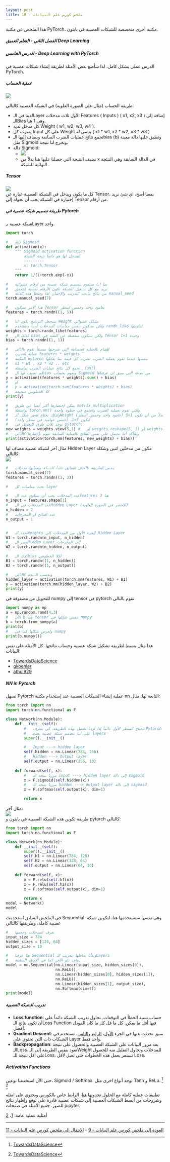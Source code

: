 ```yaml
---  
layout: post
title: ملخص كورس علم البيانات - 10
---  
```


هذا الملخص عن مكتبة PyTorch، مكتبة أخرى متخصصة للشبكات العصبية في بايثون.  
  
  


##### الفصل الثاني - التعلم العميق Deep Learning  
##### الدرس الخامس - Deep Learning with PyTorch  
الدرس عملي بشكل كامل، لذا سأضع بعض الأمثلة لطريقة إنشاء شبكات عصبية في PyTorch.  

##### عملية الحساب  
![](https://alioh.github.io/images/2019-4-1/perceptron.png)  

طريقة الحساب (مثال على الصورة العلوية) في الشبكة العصبية كالتالي: 
* لدينا في الـLayer الأول ثلاث مدخلات Features ( Inputs ) ( x1, x2, x3 ) إضافة إلى الـBias وهي 1 هنا.  
* كل مدخل لدية Weight ( w1, w2, w3, w4 ).  
* يضرب كل Input على كل Weight ينتمي له ( x1 * w1, x2 * w2, x3 * w3 )
* تجمع نتائج عمليات الضرب السابقة ويضاف إليها الـbias (b) وتطبق عليها دالة معينة مثل Sigmoid وتخرج لنا نتيجة.  
* دالة Sigmoid:
    * ![](https://alioh.github.io/images/2019-4-1/sigmoid-equation.png)  
    * نضيف النتيجة التي حصلنا عليها هنا بدلاً من x في الدالة السابقة وهي النتئجة النهائية للشبكة  .

##### Tensor  
![](https://alioh.github.io/images/2019-4-1/tensor.png)  
كل ما يكون ويدخل في الشبكة العصبية عبارة عن Tensor، بمعنا أصح، اي شئ نريد إختبارة في الشبكة يجب أن نحولة إلى Tensor من أرقام.  

##### طريقة تصميم شبكة عصبية في Pytorch  
شبكة عصبية بـLayer واحد.  
```python 
import torch

#   دالة Sigmoid
def activation(x):
    """ Sigmoid activation function 
        المدخل لها هو دائماً نتيجة الشبكة
        ---------
        x: torch.Tensor
    """
    return 1/(1+torch.exp(-x))

#   بما اننا سنقوم بتصميم شبكة عصبية من ارقام عشوائية
#   نريد مع كل تشغيل للشبكة تكون الأرقام نفسية لنتحقق
#   من نتائج بيانات التدريب والإختبار، لذا وضعنا هذه الدالة manual_seed
torch.manual_seed(7) 

#   هذا الأمر سيكون Tensor بعامود واحد وخمس اسطر
features = torch.randn((1, 5))

#   سنجعل البرنامج يكون لنا Weight بشكل عشوائي
#   ولكن ستكون بنفس مقاسات المدخلات لدينا ونستخدم randn_like لتكوينها
weights = torch.randn_like(features)
#   كذلك ال bias ولكن ستكون منفصلة عن البقيه في Tensor وحيدة 1×1
bias = torch.randn((1, 1))

#   للقيام بالعملية الحسابية التي شرحتها مسبقاً نقوم بالتالي
#   عملية الضرب features * weights
#   المكتبة pytorch بنفسها عندما تقوم بعملية الضرب تضرب كل قيمة بما يقابلها
#   x1 * w1 , x2 * w2 .. etc
#   نجمع كل نتائج عمليات الضرب بواسطة .sum()
#   ثم نضيف لها الbias ونقوم بحساب Sigmoid من الدالة التي سبق ان عرفناها
y = activation((features * weights).sum() + bias)
#   أو
#   y = activation(torch.sum(features * weights) + bias)
#   كلا الخطوتين صحيحة
print(y)

#   يمكن إختصارها أكثر أيضا عن طريق matrix multiplication
#   بواسطة torch.mm() والتي تقوم بعملية الضرب والجمع في خطوة واحدة
#   ولذلك نحتاج لتغير شكل الـWeight بدلاً من أن تكون 1×5 (عامود واحد وخمس اسطر)
#   ليكون 5×1، (خمس عواميد في سطر واحد)
#   توجد ثلاث طرق للتحويل في pytorch:
new_weights = weights.view(5,1) #   أو weights.reshape(5, 1) أو weights.resize_(5, 1)
#   وللتأكد أننا نحصل على نفس النتائج بالعملية السابقة نقوم بإختبارها كالتالي
print(activation(torch.mm(features, new_weights) + bias))
```

مثال آخر لشبكة عصبية مضاف لها Hidden Layer مكون من مدخلين اثنين وشكلة كالتالي:  
![](https://alioh.github.io/images/2019-4-1/2hiddeninputs.jpg)  
```python
#   بنفس الطريقة بالمثال السابق ننشأ الشبكة ونعطيها مدخلات
torch.manual_seed(7)
features = torch.randn((1, 3))

#   نحدد مقاسات كل layer

#   عدد المدخلات يجب أن يساوي عدد الfeatures هنا 3
n_input = features.shape[1]     
#   عدد المدخلات في الHidden Layer (الأخضر في الصورة العلوية)
n_hidden = 2                    
#   عدد النتائج أو المخرجات
n_output = 1


#   نحدد الـWeights للجزء الأول من المدخلات إلى Hidden Layer
W1 = torch.randn(n_input, n_hidden)
#   ومن الHidden Layer إلى المخرجات
W2 = torch.randn(n_hidden, n_output)

#   كذك الbias لكلا الخطوتين
B1 = torch.randn((1, n_hidden))
B2 = torch.randn((1, n_output))

#   ونحسب النتيجة كالتالي
hidden_layer = activation(torch.mm(features, W1) + B1)
y = activation(torch.mm(hidden_layer, W2) + B2)
print(y)
```

للتحويل من مصفوفة في numpy إلى tensor في pytorch نقوم بالتالي
```python
import numpy as np
a = np.random.rand(4,3)
#   الآن b هي tensor بنفس شكلها في numpy
b = torch.from_numpy(a)
print(b)
#   ولعرض شكلها كما في numpy
print(b.numpy())
```

هذا مثال بسيط لطريقة تشكيل شبكة عصبية وحساب نتائجها. كل الأمثلة على نفس البيانات:  
* [TowardsDataScience](https://towardsdatascience.com/handwritten-digit-mnist-pytorch-977b5338e627)  
* [gkoehler](https://nextjournal.com/gkoehler/pytorch-mnist)  
* [athul929](https://medium.com/@athul929/hand-written-digit-classifier-in-pytorch-42a53e92b63e)  

##### NN in Pytorch  
تسهل Pytorch عملية إنشاء الشبكات العصبية عند إستخدام مكتبة nn التابعة لها. مثال:  
```python 
from torch import nn
import torch.nn.functional as F

class Network(nn.Module):
    def __init__(self):
        #   نحتاج السطر الأول دائماً إذا أردنا العمل بهذه الطريقة، كي يتعرف Pytorch
        #   على اننا ننصمم شبكة عصبية بعدة layers
        super().__init__()

        #   Input ---> hidden layer
        self.hidden = nn.Linear(784, 256)
        #   Hidden ---> Output layer
        self.output = nn.Linear(256, 10)
        
    def forward(self, x):
        #   مررنا نتيجة الـ input ---> hidden layer إلى دالة sigmoid
        x = F.sigmoid(self.hidden(x))
        #   مررنا نتيجة الـ hidden ---> output layer إلى دالة sigmoid
        x = F.softmax(self.output(x), dim=1)

        return x
```

مثال آخر:  
![](https://alioh.github.io/images/2019-4-1/mlp_mnist.png.jpg)  
طريقة تكوين هذه الشبكة العصبية في بايثون و pytorch كالتالي:
```python
from torch import nn
import torch.nn.functional as F

class Network(nn.Module):
    def __init__(self):
        super().__init__()
        self.h1 = nn.Linear(784, 128)
        self.h2 = nn.Linear(128, 64)
        self.output = nn.Linear(64, 10)
        
    def forward(self, x):
        x = F.relu(self.h1(x))
        x = F.relu(self.h2(x))
        x = F.softmax(self.output(x), dim=1)
        
        return x
model = Network()
model
```

في الملخص السابق استخدمت Sequential، وهي نفسها سنستخدمها هنا، لتكوين شبكة عصبية كاملة، وطريقتها كالتالي

```python
#   نعرف المدخلات وحجمها
input_size = 784
hidden_sizes = [128, 64]
output_size = 10

#   هنا عرفنا Sequential وبدأنا بداخلها بتعريب الـLayers
#   واحد تلو الآخر كما في الأمثلة السابقة.
model = nn.Sequential(nn.Linear(input_size, hidden_sizes[0]),
                      nn.ReLU(),
                      nn.Linear(hidden_sizes[0], hidden_sizes[1]),
                      nn.ReLU(),
                      nn.Linear(hidden_sizes[1], output_size),
                      nn.Softmax(dim=1))
print(model)
```

##### تدريب الشبكة العصبية  
* **Loss function**: حساب نسبة الخطأ في التوقعات. نحاول تدريب الشبكة دائماً على أن تكون نتائج الـLoss Function فيها أقل ما يمكن. كل ما قل كل ما كان المودل أفضل.  
* **Gradient Descent**: سبق تحدثت عنها في الجزء [الأول](https://alioh.github.io/DSND-Notes-1/)، [الرابع](https://alioh.github.io/DSND-Notes-4/) و[الثامن](https://alioh.github.io/DSND-Notes-8/)، تستخدم في الشبكات ذات التي تحتوي على Layer واحد فقط.  
* **Backpropagation**: بعد مرور البيانات على الشبكة العصبية والحصول على نتيجة الـLoss، تعود بنفس الطريقة إلى الـWeight للمدخلات وتحاول التقليل منه للحصول على أقل نتيجة للـLoss. تستمر بعمل هذه الخطوات حتى تصل لأقل Loss.  

##### Activation Functions  
حتى الآن استخدمنا نوعين، Sigmoid / Softmax. توجد أنواع اخرى مثل Tanh و ReLu.  [^1] [^2]  


تطبيقات عملية كاملة مع الحلول تجدونها [هنا](https://github.com/udacity/deep-learning-v2-pytorch/tree/master/intro-to-pytorch)، الرابط خاص بالكورس ويحتوي على امثله وشروحات من أبسط الشبكات العصبية إلى شبكات عصبية قادرة على توقع وإظهار نتائج للصور. جميع الأمثلة في صفحات jupyter.  

أمثلية عملية عامة: [1](https://jhui.github.io/2017/03/18/Deep-learning-tutorial/)، [2](https://jhui.github.io/2017/03/17/Deep-learning-tutorial-2/)

-----
[العودة إلى ملخص كورس علم البيانات - 9](https://alioh.github.io/DSND-Notes-9/)   -   [الإنتقال إلى ملخص كورس علم البيانات - 11](https://alioh.github.io/DSND-Notes-11)  
  
  
[^1]: [TowardsDataScience](https://medium.com/the-theory-of-everything/understanding-activation-functions-in-neural-networks-9491262884e0)
[^2]: [TowardsDataScience](https://towardsdatascience.com/activation-functions-neural-networks-1cbd9f8d91d6)